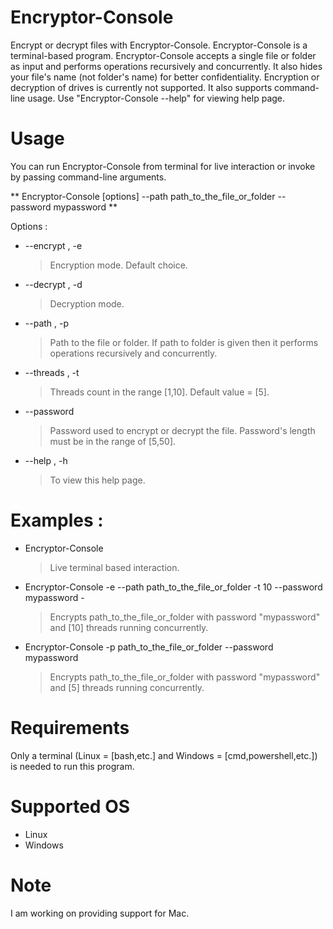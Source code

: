 # Encryptor-Console
Encrypt or decrypt files with Encryptor-Console. Encryptor-Console is a terminal-based program.
Encryptor-Console accepts a single file or folder as input and performs operations recursively and concurrently.
It also hides your file's name (not folder's name) for better confidentiality.
Encryption or decryption of drives is currently not supported.
It also supports command-line usage. Use "Encryptor-Console --help" for viewing help page.
# Usage
You can run Encryptor-Console from terminal for live interaction or invoke by passing command-line arguments.

** Encryptor-Console [options] --path path_to_the_file_or_folder --password mypassword **
                                               
Options :
* --encrypt , -e
  > Encryption mode. Default choice.
* --decrypt , -d
  > Decryption mode.
* --path , -p
  > Path to the file or folder. If path to folder is given then it performs operations recursively and concurrently.
* --threads , -t
  > Threads count in the range [1,10]. Default value = [5].
* --password
  > Password used to encrypt or decrypt the file. Password's length must be in the range of [5,50].
* --help , -h
  > To view this help page.
# Examples :
* Encryptor-Console
  > Live terminal based interaction.
* Encryptor-Console -e --path path_to_the_file_or_folder -t 10 --password mypassword      -
  > Encrypts path_to_the_file_or_folder with password "mypassword" and [10] threads running concurrently.
* Encryptor-Console -p path_to_the_file_or_folder --password mypassword
  > Encrypts path_to_the_file_or_folder with password "mypassword" and [5] threads running concurrently.
# Requirements
Only a terminal (Linux = [bash,etc.] and Windows = [cmd,powershell,etc.]) is needed to run this program.
# Supported OS
* Linux
* Windows
# Note
I am working on providing support for Mac.
